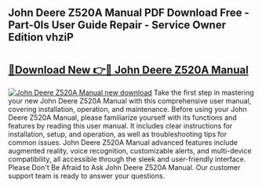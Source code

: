 ## John Deere Z520A Manual PDF Download Free - Part-0Is User Guide Repair - Service Owner Edition vhziP

# <h2><a href="http://bc92288.oget.top/?id=John+Deere+Z520A+Manual">🔗Download New 👉🔴 John Deere Z520A Manual</a></h2>

[![John Deere Z520A Manual new download](https://i.imgur.com/5g1atiW.png)](http://bc92288.oget.top/?id=John+Deere+Z520A+Manual)
Take the first step in mastering your new John Deere Z520A Manual with this comprehensive user manual, covering installation, operation, and maintenance. Before using your John Deere Z520A Manual, please familiarize yourself with its functions and features by reading this user manual. It includes clear instructions for installation, setup, and operation, as well as troubleshooting tips for common issues. John Deere Z520A Manual advanced features include augmented reality, voice recognition, customizable alerts, and multi-device compatibility, all accessible through the sleek and user-friendly interface. Please Don't Be Afraid to Ask John Deere Z520A Manual. Our customer support team is ready to answer your questions.
